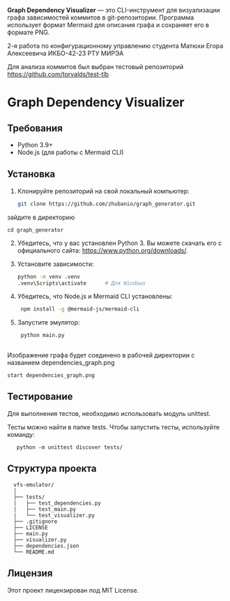 **Graph Dependency Visualizer** — это CLI-инструмент для визуализации графа зависимостей коммитов в git-репозитории. Программа использует формат Mermaid для описания графа и сохраняет его в формате PNG.

2-я работа по конфигурационному управлению студента Матюхи Егора Алексеевича ИКБО-42-23 РТУ МИРЭА

Для анализа коммитов был выбран тестовый репозиторий https://github.com/torvalds/test-tlb

# Graph Dependency Visualizer

##  Требования

- Python 3.9+
- Node.js (для работы с Mermaid CLI)

##  Установка

1. Клонируйте репозиторий на свой локальный компьютер:
   ```bash
   git clone https://github.com/zhubanio/graph_generator.git
зайдите в директорию  
  
    cd graph_generator

2. Убедитесь, что у вас установлен Python 3. Вы можете скачать его с официального сайта: https://www.python.org/downloads/.

3. Установите зависимости:

    ```bash
    python -m venv .venv
    .venv\Scripts\activate      # Для Windows

4. Убедитесь, что Node.js и Mermaid CLI установлены:
   ```bash
    npm install -g @mermaid-js/mermaid-cli


3. Запустите эмулятор:
   ```bash
    python main.py
      
  Изображение графа будет соединено в рабочей директории с названием dependencies_graph.png
  
    start dependencies_graph.png

## Тестирование
Для выполнения тестов, необходимо использовать модуль unittest.

Тесты можно найти в папке tests. Чтобы запустить тесты, используйте команду:

       python -m unittest discover tests/
       
## Структура проекта


      vfs-emulator/
      │
      ├── tests/
      |   ├── test_dependencies.py
      |   ├── test_main.py
      |   └── test_visualizer.py
      ├── .gitignore
      ├── LICENSE
      ├── main.py         
      ├── visualizer.py   
      ├── dependencies.json
      └── README.md        

## Лицензия
Этот проект лицензирован под MIT License.
